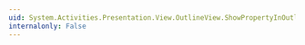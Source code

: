 ```yaml
---
uid: System.Activities.Presentation.View.OutlineView.ShowPropertyInOutlineViewAsSiblingAttribute.#ctor
internalonly: False
---
```

